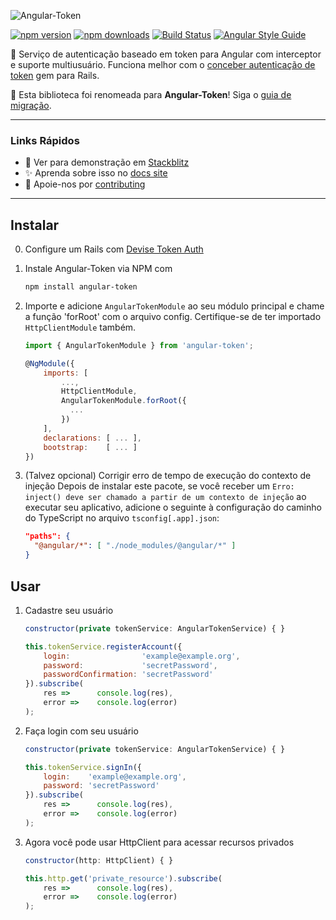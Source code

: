 ![Angular-Token](https://raw.githubusercontent.com/neroniaky/angular-token/master/docs/angular-token-logo.png)

[![npm version](https://badge.fury.io/js/angular-token.svg)](https://badge.fury.io/js/angular-token)
[![npm downloads](https://img.shields.io/npm/dt/angular-token.svg)](https://npmjs.org/angular-token)
[![Build Status](https://travis-ci.org/neroniaky/angular-token.svg?branch=master)](https://travis-ci.org/neroniaky/angular-token)
[![Angular Style Guide](https://mgechev.github.io/angular2-style-guide/images/badge.svg)](https://angular.io/styleguide)

🔑 Serviço de autenticação baseado em token para Angular com interceptor e suporte multiusuário. Funciona melhor com o [conceber autenticação de token](https://github.com/lynndylanhurley/devise_token_auth) gem para Rails.

👋 Esta biblioteca foi renomeada para **Angular-Token**! Siga o [guia de migração](https://angular-token.gitbook.io/docs/migrate-to-7).

---

### Links Rápidos

- 🚀 Ver para demonstração em [Stackblitz](https://stackblitz.com/github/neroniaky/angular-token)
- ✨ Aprenda sobre isso no [docs site](https://angular-token.gitbook.io/docs)
- 🔧 Apoie-nos por [contributing](https://angular-token.gitbook.io/docs/contribute)

---

## Instalar
0. Configure um Rails com [Devise Token Auth](https://github.com/lynndylanhurley/devise_token_auth)

1. Instale Angular-Token via NPM com
    ```bash
    npm install angular-token
    ```

2. Importe e adicione `AngularTokenModule` ao seu módulo principal e chame a função 'forRoot' com o arquivo config. Certifique-se de ter importado `HttpClientModule` também.
    ```javascript
    import { AngularTokenModule } from 'angular-token';

    @NgModule({
        imports: [
            ...,
            HttpClientModule,
            AngularTokenModule.forRoot({
              ...
            })
        ],
        declarations: [ ... ],
        bootstrap:    [ ... ]
    })
    ```

3. (Talvez opcional) Corrigir erro de tempo de execução do contexto de injeção
Depois de instalar este pacote, se você receber um `Erro: inject() deve ser chamado a partir de um contexto de injeção` ao executar seu aplicativo, adicione o seguinte à configuração do caminho do TypeScript no arquivo `tsconfig[.app].json`:
    ```json
    "paths": {
      "@angular/*": [ "./node_modules/@angular/*" ]
    }
    ```

## Usar

1. Cadastre seu usuário
    ```javascript
    constructor(private tokenService: AngularTokenService) { }

    this.tokenService.registerAccount({
        login:                'example@example.org',
        password:             'secretPassword',
        passwordConfirmation: 'secretPassword'
    }).subscribe(
        res =>      console.log(res),
        error =>    console.log(error)
    );
    ```

2. Faça login com seu usuário
    ```javascript
    constructor(private tokenService: AngularTokenService) { }

    this.tokenService.signIn({
        login:    'example@example.org',
        password: 'secretPassword'
    }).subscribe(
        res =>      console.log(res),
        error =>    console.log(error)
    );
    ```

3. Agora você pode usar HttpClient para acessar recursos privados
    ```javascript
    constructor(http: HttpClient) { }

    this.http.get('private_resource').subscribe(
        res =>      console.log(res),
        error =>    console.log(error)
    );
    ```
